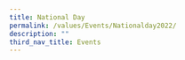 ```yaml
---
title: National Day
permalink: /values/Events/Nationalday2022/
description: ""
third_nav_title: Events
---
```

